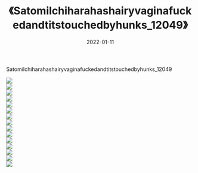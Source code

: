 ﻿---
layout: post
title:  《SatomiIchiharahashairyvaginafuckedandtitstouchedbyhunks_12049》
date:   2022-01-11
img: http://imgx.orgx.ga/漏D/2022/SatomiIchiharahashairyvaginafuckedandtitstouchedbyhunks_12049/000.jpg
categories: [美女, 清纯, 唯美]
---

SatomiIchiharahashairyvaginafuckedandtitstouchedbyhunks_12049

  ![](http://imgx.orgx.ga/漏D/2022/SatomiIchiharahashairyvaginafuckedandtitstouchedbyhunks_12049/001.jpg) <br> ![](http://imgx.orgx.ga/漏D/2022/SatomiIchiharahashairyvaginafuckedandtitstouchedbyhunks_12049/002.jpg) <br> ![](http://imgx.orgx.ga/漏D/2022/SatomiIchiharahashairyvaginafuckedandtitstouchedbyhunks_12049/003.jpg) <br> ![](http://imgx.orgx.ga/漏D/2022/SatomiIchiharahashairyvaginafuckedandtitstouchedbyhunks_12049/004.jpg) <br> ![](http://imgx.orgx.ga/漏D/2022/SatomiIchiharahashairyvaginafuckedandtitstouchedbyhunks_12049/005.jpg) <br> ![](http://imgx.orgx.ga/漏D/2022/SatomiIchiharahashairyvaginafuckedandtitstouchedbyhunks_12049/006.jpg) <br> ![](http://imgx.orgx.ga/漏D/2022/SatomiIchiharahashairyvaginafuckedandtitstouchedbyhunks_12049/007.jpg) <br> ![](http://imgx.orgx.ga/漏D/2022/SatomiIchiharahashairyvaginafuckedandtitstouchedbyhunks_12049/008.jpg) <br> ![](http://imgx.orgx.ga/漏D/2022/SatomiIchiharahashairyvaginafuckedandtitstouchedbyhunks_12049/009.jpg) <br> ![](http://imgx.orgx.ga/漏D/2022/SatomiIchiharahashairyvaginafuckedandtitstouchedbyhunks_12049/010.jpg) <br> ![](http://imgx.orgx.ga/漏D/2022/SatomiIchiharahashairyvaginafuckedandtitstouchedbyhunks_12049/011.jpg) <br> ![](http://imgx.orgx.ga/漏D/2022/SatomiIchiharahashairyvaginafuckedandtitstouchedbyhunks_12049/012.jpg) <br> ![](http://imgx.orgx.ga/漏D/2022/SatomiIchiharahashairyvaginafuckedandtitstouchedbyhunks_12049/013.jpg) <br> ![](http://imgx.orgx.ga/漏D/2022/SatomiIchiharahashairyvaginafuckedandtitstouchedbyhunks_12049/014.jpg) <br> ![](http://imgx.orgx.ga/漏D/2022/SatomiIchiharahashairyvaginafuckedandtitstouchedbyhunks_12049/015.jpg) <br>